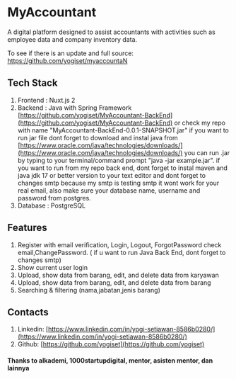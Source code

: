 # MyAccountant

A digital platform designed to assist accountants with activities such as employee data and company inventory data.

To see if there is an update and full source: https://github.com/yogiset/myaccountaN


## Tech Stack
1. Frontend : Nuxt.js 2
2. Backend : Java with Spring Framework [https://github.com/yogiset/MyAccountant-BackEnd](https://github.com/yogiset/MyAccountant-BackEnd)
   or check my repo with name "MyAccountant-BackEnd-0.0.1-SNAPSHOT.jar"
   if you want to run jar file dont forget to download and instal java from [https://www.oracle.com/java/technologies/downloads/](https://www.oracle.com/java/technologies/downloads/)
   you can run .jar by typing to your terminal/command prompt "java -jar example.jar".
   if you want to run from my repo back end, dont forget to instal maven and java jdk 17 or better version to your text editor and dont forget to changes smtp because my smtp is testing smtp it wont work for your real email,
   also make sure your database name, username and password from postgres.   
4. Database : PostgreSQL

## Features
1. Register with email verification, Login, Logout, ForgotPassword check email,ChangePassword. ( if u want to run Java Back End, dont forget to changes smtp)
2. Show current user login
3. Upload, show data from barang, edit, and delete data from karyawan
4. Upload, show data from barang, edit, and delete data from barang
5. Searching & filtering (nama,jabatan,jenis barang)

## Contacts
1. Linkedin: [https://www.linkedin.com/in/yogi-setiawan-8586b0280/](https://www.linkedin.com/in/yogi-setiawan-8586b0280/)
2. Github: [https://github.com/yogiset](https://github.com/yogiset)

#### Thanks to alkademi, 1000startupdigital, mentor, asisten mentor, dan lainnya

